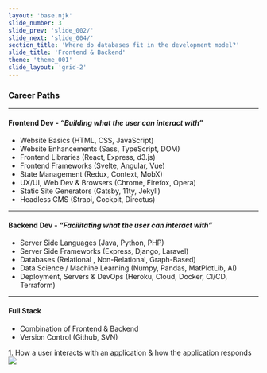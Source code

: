 ```yaml
---
layout: 'base.njk'
slide_number: 3
slide_prev: 'slide_002/'
slide_next: 'slide_004/'
section_title: 'Where do databases fit in the development model?'
slide_title: 'Frontend & Backend'
theme: 'theme_001'
slide_layout: 'grid-2'
---
```


<section class="slide__text">

### Career Paths

---

#### Frontend Dev - *“<span>Building</span> what the user can interact with”*
- Website Basics <span>(HTML, CSS, JavaScript)</span>
- Website Enhancements <span>(Sass, TypeScript, DOM)</span>
- Frontend Libraries <span>(React, Express, d3.js)</span>
- Frontend Frameworks <span>(Svelte, Angular, Vue)</span>
- State Management <span>(Redux, Context, MobX)</span>
- UX/UI, Web Dev & Browsers <span>(Chrome, Firefox, Opera)</span>
- Static Site Generators <span>(Gatsby, 11ty, Jekyll)</span>
- Headless CMS <span>(Strapi, Cockpit, Directus)</span>

---

#### Backend Dev - *“<span>Facilitating</span> what the user can interact with”*
- Server Side Languages <span>(Java, Python, PHP)</span>
- Server Side Frameworks <span>(Express, Django, Laravel)</span>
- Databases <span class="highlighted">(Relational </span>, <span>Non-Relational, Graph-Based)</span>
- Data Science / Machine Learning <span>(Numpy, Pandas, MatPlotLib, AI)</span>
- Deployment, Servers & DevOps <span>(Heroku, Cloud, Docker, CI/CD, Terraform)</span>

---

#### Full Stack
- Combination of Frontend & Backend
- Version Control <span>(Github, SVN)</span>

</section>

<section class="slide__images">
<caption>1. How a user interacts with an application & how the application responds</caption>
<img src="{{ '../../images/001_Frontend_and_Backend.png' | url }}" />
</section>